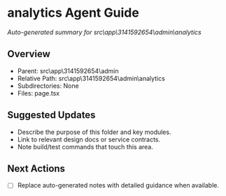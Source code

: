 ﻿# analytics Agent Guide
*Auto-generated summary for src\app\3141592654\admin\analytics*

## Overview
- Parent: src\app\3141592654\admin
- Relative Path: src\app\3141592654\admin\analytics
- Subdirectories: None
- Files: page.tsx

## Suggested Updates
- Describe the purpose of this folder and key modules.
- Link to relevant design docs or service contracts.
- Note build/test commands that touch this area.

## Next Actions
- [ ] Replace auto-generated notes with detailed guidance when available.
